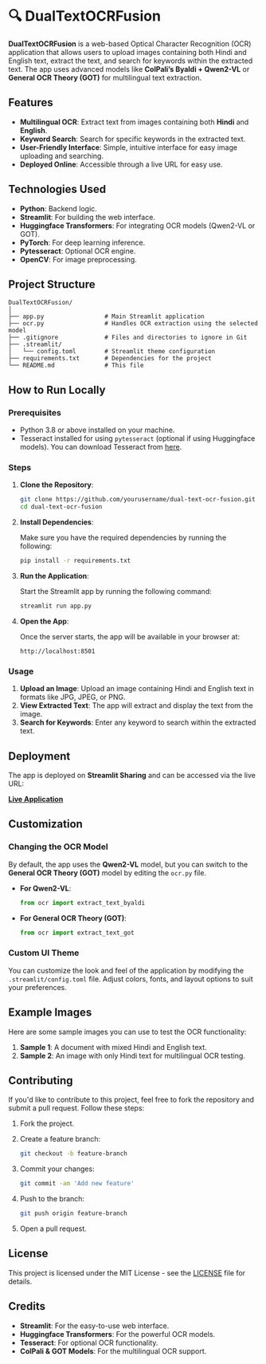 # 🔍 DualTextOCRFusion

**DualTextOCRFusion** is a web-based Optical Character Recognition (OCR) application that allows users to upload images containing both Hindi and English text, extract the text, and search for keywords within the extracted text. The app uses advanced models like **ColPali’s Byaldi + Qwen2-VL** or **General OCR Theory (GOT)** for multilingual text extraction.

## Features

- **Multilingual OCR**: Extract text from images containing both **Hindi** and **English**.
- **Keyword Search**: Search for specific keywords in the extracted text.
- **User-Friendly Interface**: Simple, intuitive interface for easy image uploading and searching.
- **Deployed Online**: Accessible through a live URL for easy use.

## Technologies Used

- **Python**: Backend logic.
- **Streamlit**: For building the web interface.
- **Huggingface Transformers**: For integrating OCR models (Qwen2-VL or GOT).
- **PyTorch**: For deep learning inference.
- **Pytesseract**: Optional OCR engine.
- **OpenCV**: For image preprocessing.

## Project Structure

```
DualTextOCRFusion/
│
├── app.py                 # Main Streamlit application
├── ocr.py                 # Handles OCR extraction using the selected model
├── .gitignore             # Files and directories to ignore in Git
├── .streamlit/
│   └── config.toml        # Streamlit theme configuration
├── requirements.txt       # Dependencies for the project
└── README.md              # This file
```

## How to Run Locally

### Prerequisites

- Python 3.8 or above installed on your machine.
- Tesseract installed for using `pytesseract` (optional if using Huggingface models). You can download Tesseract from [here](https://github.com/tesseract-ocr/tesseract).

### Steps

1. **Clone the Repository**:

   ```bash
   git clone https://github.com/yourusername/dual-text-ocr-fusion.git
   cd dual-text-ocr-fusion
   ```

2. **Install Dependencies**:

   Make sure you have the required dependencies by running the following:

   ```bash
   pip install -r requirements.txt
   ```

3. **Run the Application**:

   Start the Streamlit app by running the following command:

   ```bash
   streamlit run app.py
   ```

4. **Open the App**:

   Once the server starts, the app will be available in your browser at:

   ```
   http://localhost:8501
   ```

### Usage

1. **Upload an Image**: Upload an image containing Hindi and English text in formats like JPG, JPEG, or PNG.
2. **View Extracted Text**: The app will extract and display the text from the image.
3. **Search for Keywords**: Enter any keyword to search within the extracted text.

## Deployment

The app is deployed on **Streamlit Sharing** and can be accessed via the live URL:

**[Live Application](https://your-app-link.streamlit.app)**

## Customization

### Changing the OCR Model

By default, the app uses the **Qwen2-VL** model, but you can switch to the **General OCR Theory (GOT)** model by editing the `ocr.py` file.

- **For Qwen2-VL**:
  
  ```python
  from ocr import extract_text_byaldi
  ```

- **For General OCR Theory (GOT)**:
  
  ```python
  from ocr import extract_text_got
  ```

### Custom UI Theme

You can customize the look and feel of the application by modifying the `.streamlit/config.toml` file. Adjust colors, fonts, and layout options to suit your preferences.

## Example Images

Here are some sample images you can use to test the OCR functionality:

1. **Sample 1**: A document with mixed Hindi and English text.
2. **Sample 2**: An image with only Hindi text for multilingual OCR testing.

## Contributing

If you'd like to contribute to this project, feel free to fork the repository and submit a pull request. Follow these steps:

1. Fork the project.
2. Create a feature branch:

   ```bash
   git checkout -b feature-branch
   ```

3. Commit your changes:

   ```bash
   git commit -am 'Add new feature'
   ```

4. Push to the branch:

   ```bash
   git push origin feature-branch
   ```

5. Open a pull request.

## License

This project is licensed under the MIT License - see the [LICENSE](LICENSE) file for details.

## Credits

- **Streamlit**: For the easy-to-use web interface.
- **Huggingface Transformers**: For the powerful OCR models.
- **Tesseract**: For optional OCR functionality.
- **ColPali & GOT Models**: For the multilingual OCR support.